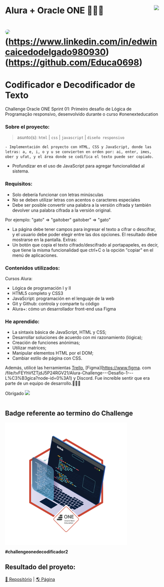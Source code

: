 # Alura + Oracle ONE 👩🏻‍💻  <img align="right" src="https://cursos.alura.com.br/assets/images/certificates/new/logo/oracle-one-logo.png"><br><br> [<img src="https://avatars.githubusercontent.com/u/95485809?v=4" width="35" style="border-radius:50%">]("linkedin.com/in/edwincaicedodelgado980930/") (https://www.linkedin.com/in/edwincaicedodelgado980930) (https://github.com/Educa0698)

# Codificador e Decodificador de Texto

Challenge Oracle ONE Sprint 01: Primeiro desafio de Lógica de Programação responsivo, desenvolvido durante o curso #onenexteducation

### Sobre el proyecto:


   >asunto(s): ```html``` | ```css``` | ```javascript``` | ```diseño responsivo```
  
  
    - Implementación del proyecto con HTML, CSS y JavaScript, donde las letras: a, e, i, o y u se convierten en orden por: ai, enter, imes, ober y ufat, y el área donde se codifica el texto puede ser copiado.

  - Profundizar en el uso de JavaScript para agregar funcionalidad al sistema.

### Requisitos:

  - Solo debería funcionar con letras minúsculas
  - No se deben utilizar letras con acentos o caracteres especiales
  - Debe ser posible convertir una palabra a la versión cifrada y también devolver una palabra cifrada a la versión original.

Por ejemplo: "gato" => "gaitober" gaitober" => "gato"

  - La página debe tener campos para ingresar el texto a cifrar o descifrar, y el usuario debe poder elegir entre las dos opciones. El resultado debe mostrarse en la pantalla. Extras:
- Un botón que copia el texto cifrado/descifrado al portapapeles, es decir, que tiene la misma funcionalidad que ctrl+C o la opción "copiar" en el menú de aplicaciones.

### Contenidos utilizados:

Cursos Alura:
  - Lógica de programación I y II
  - HTML5 completo y CSS3
  - JavaScript: programación en el lenguaje de la web
  - Git y Github: controla y comparte tu código
  - Alura+: cómo un desarrollador front-end usa Figma

### He aprendido:

- La sintaxis básica de JavaScript, HTML y CSS;
- Desarrollar soluciones de acuerdo con mi razonamiento (lógica);
- Creación de funciones anónimas;
- Utilizar matrices;
- Manipular elementos HTML por el DOM;
- Cambiar estilo de página con CSS.




Además, utilicé las herramientas [Trello](https://trello.com/b/EmUFmjCv/decoder-de-texto-alura-challenges-oracle-one), [Figma](https://www.figma. com /file/tvFEYhVfZTjdJ5P24RGV21/Alura-Challenge---Desafio-1---L%C3%B3gica?node-id=0%3A1) y Discord. Fue increíble sentir que era parte de un equipo de desarrollo.👩🏻‍💻

Obrigado    <img width="180px" src="https://cursos.alura.com.br/assets/images/certificates/new/logo/oracle-alura.png">

 <div style="display:flex;" align="center">
   <h2>Badge referente ao termino do Challenge</h2>
 </div>

   <div style="display:flex;" align="center">
  <img src="https://github.com/AndressaDaCosta/codificador_decodificador_texto/blob/main/img/badge1.png?raw=true" width="400"/>
</div>

**#challengeonedecodificador2**

## Resultado del proyeto:

[📁 Repositório](https://github.com/Educa0698/Codificador-de-texto) |  [🌎 Página](https://github.com/Educa0698/Codificador-de-texto)

